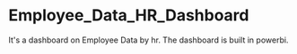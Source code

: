 # Employee_Data_HR_Dashboard
It's a dashboard on Employee Data by hr. The dashboard is built in powerbi.
